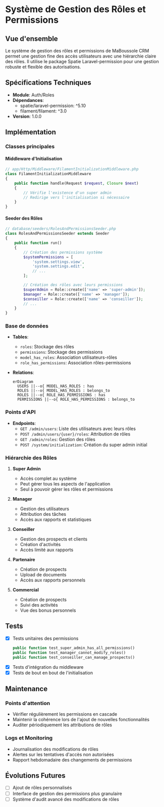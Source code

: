 # Système de Gestion des Rôles et Permissions

## Vue d'ensemble
Le système de gestion des rôles et permissions de MaBoussole CRM permet une gestion fine des accès utilisateurs avec une hiérarchie claire des rôles. Il utilise le package Spatie Laravel-permission pour une gestion robuste et flexible des autorisations.

## Spécifications Techniques
- **Module**: Auth/Roles
- **Dépendances**: 
  - spatie/laravel-permission: ^5.10
  - filament/filament: ^3.0
- **Version**: 1.0.0

## Implémentation

### Classes principales

#### Middleware d'Initialisation
```php
// app/Http/Middleware/FilamentInitializationMiddleware.php
class FilamentInitializationMiddleware
{
    public function handle(Request $request, Closure $next)
    {
        // Vérifie l'existence d'un super admin
        // Redirige vers l'initialisation si nécessaire
    }
}
```

#### Seeder des Rôles
```php
// database/seeders/RolesAndPermissionsSeeder.php
class RolesAndPermissionsSeeder extends Seeder
{
    public function run()
    {
        // Création des permissions système
        $systemPermissions = [
            'system.settings.view',
            'system.settings.edit',
            // ...
        ];

        // Création des rôles avec leurs permissions
        $superAdmin = Role::create(['name' => 'super-admin']);
        $manager = Role::create(['name' => 'manager']);
        $conseiller = Role::create(['name' => 'conseiller']);
        // ...
    }
}
```

### Base de données
- **Tables**: 
  - `roles`: Stockage des rôles
  - `permissions`: Stockage des permissions
  - `model_has_roles`: Association utilisateurs-rôles
  - `role_has_permissions`: Association rôles-permissions

- **Relations**:
  ```mermaid
  erDiagram
    USERS ||--o{ MODEL_HAS_ROLES : has
    ROLES ||--o{ MODEL_HAS_ROLES : belongs_to
    ROLES ||--o{ ROLE_HAS_PERMISSIONS : has
    PERMISSIONS ||--o{ ROLE_HAS_PERMISSIONS : belongs_to
  ```

### Points d'API
- **Endpoints**: 
  - `GET /admin/users`: Liste des utilisateurs avec leurs rôles
  - `POST /admin/users/{user}/roles`: Attribution de rôles
  - `GET /admin/roles`: Gestion des rôles
  - `POST /system/initialization`: Création du super admin initial

### Hiérarchie des Rôles

1. **Super Admin**
   - Accès complet au système
   - Peut gérer tous les aspects de l'application
   - Seul à pouvoir gérer les rôles et permissions

2. **Manager**
   - Gestion des utilisateurs
   - Attribution des tâches
   - Accès aux rapports et statistiques

3. **Conseiller**
   - Gestion des prospects et clients
   - Création d'activités
   - Accès limité aux rapports

4. **Partenaire**
   - Création de prospects
   - Upload de documents
   - Accès aux rapports personnels

5. **Commercial**
   - Création de prospects
   - Suivi des activités
   - Vue des bonus personnels

## Tests
- [x] Tests unitaires des permissions
  ```php
  public function test_super_admin_has_all_permissions()
  public function test_manager_cannot_modify_roles()
  public function test_conseiller_can_manage_prospects()
  ```
- [x] Tests d'intégration du middleware
- [x] Tests de bout en bout de l'initialisation

## Maintenance

### Points d'attention
- Vérifier régulièrement les permissions en cascade
- Maintenir la cohérence lors de l'ajout de nouvelles fonctionnalités
- Auditer périodiquement les attributions de rôles

### Logs et Monitoring
- Journalisation des modifications de rôles
- Alertes sur les tentatives d'accès non autorisées
- Rapport hebdomadaire des changements de permissions

## Évolutions Futures
- [ ] Ajout de rôles personnalisés
- [ ] Interface de gestion des permissions plus granulaire
- [ ] Système d'audit avancé des modifications de rôles
